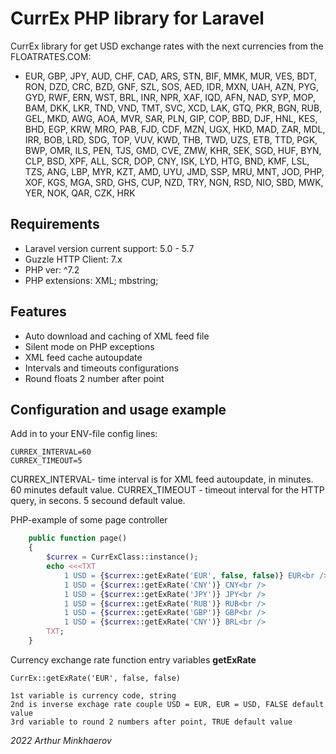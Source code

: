 # CurrEx PHP library for Laravel

CurrEx library for get USD exchange rates with the next currencies from the FLOATRATES.COM:
  - EUR, GBP, JPY, AUD, CHF, CAD, ARS, STN, BIF, MMK, MUR, VES, BDT, RON, DZD, CRC, BZD, GNF, SZL, SOS, AED, IDR, MXN, UAH, AZN, PYG, GYD, RWF, ERN, WST, BRL, INR, NPR, XAF, IQD, AFN, NAD, SYP, MOP, BAM, DKK, LKR, TND, VND, TMT, SVC, XCD, LAK, GTQ, PKR, BGN, RUB, GEL, MKD, AWG, AOA, MVR, SAR, PLN, GIP, COP, BBD, DJF, HNL, KES, BHD, EGP, KRW, MRO, PAB, FJD, CDF, MZN, UGX, HKD, MAD, ZAR, MDL, IRR, BOB, LRD, SDG, TOP, VUV, KWD, THB, TWD, UZS, ETB, TTD, PGK, BWP, OMR, ILS, PEN, TJS, GMD, CVE, ZMW, KHR, SEK, SGD, HUF, BYN, CLP, BSD, XPF, ALL, SCR, DOP, CNY, ISK, LYD, HTG, BND, KMF, LSL, TZS, ANG, LBP, MYR, KZT, AMD, UYU, JMD, SSP, MRU, MNT, JOD, PHP, XOF, KGS, MGA, SRD, GHS, CUP, NZD, TRY, NGN, RSD, NIO, SBD, MWK, YER, NOK, QAR, CZK, HRK

## Requirements

- Laravel version current support: 5.0 - 5.7
- Guzzle HTTP Client: 7.x
- PHP ver: ^7.2
- PHP extensions: XML; mbstring;

## Features

- Auto download and caching of XML feed file
- Silent mode on PHP exceptions
- XML feed cache autoupdate
- Intervals and timeouts configurations
- Round floats 2 number after point

## Configuration and usage example

Add in to your ENV-file config lines:

    CURREX_INTERVAL=60 
    CURREX_TIMEOUT=5

CURREX_INTERVAL- time interval is for XML feed autoupdate, in minutes. 60 minutes default value.
CURREX_TIMEOUT - timeout interval for the HTTP query, in secons. 5 secound default value.

PHP-example of some page controller

```php
    public function page()
    {
        $currex = CurrExClass::instance();
        echo <<<TXT
            1 USD = {$currex::getExRate('EUR', false, false)} EUR<br />
            1 USD = {$currex::getExRate('CNY')} CNY<br />
            1 USD = {$currex::getExRate('JPY')} JPY<br />
            1 USD = {$currex::getExRate('RUB')} RUB<br />
            1 USD = {$currex::getExRate('GBP')} GBP<br />
            1 USD = {$currex::getExRate('CNY')} BRL<br />
        TXT;
    }
```

Currency exchange rate function entry variables **getExRate**

    CurrEx::getExRate('EUR', false, false)
    
    1st variable is currency code, string
    2nd is inverse exchage rate couple USD = EUR, EUR = USD, FALSE default value
    3rd variable to round 2 numbers after point, TRUE default value

*2022 Arthur Minkhaerov*
